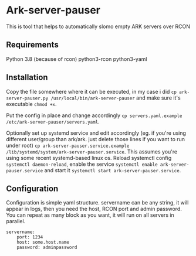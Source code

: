 # Ark-server-pauser

This is tool that helps to automatically slomo empty ARK servers over RCON

## Requirements

Python 3.8 (because of rcon)
python3-rcon
python3-yaml

## Installation

Copy the file somewhere where it can be executed, in my case i did `cp ark-server-pauser.py /usr/local/bin/ark-server-pauser` and make sure it's executable `chmod +x`.

Put the config in place and change accordingly `cp servers.yaml.example /etc/ark-server-pauser/servers.yaml`.

Optionally set up systemd service and edit accordingly (eg. if you're using different user/group than ark/ark. just delete those lines if you want to run under root) `cp ark-server-pauser.service.example /lib/systemd/system/ark-server-pauser.service`. This assumes you're using some recent systemd-based linux os. Reload systemctl config `systemctl daemon-reload`, enable the service `systemctl enable ark-server-pauser.service` and start it `systemctl start ark-server-pauser.service`.

## Configuration

Configuration is simple yaml structure. servername can be any string, it will appear in logs, then you need the host, RCON port and admin password. You can repeat as many block as you want, it will run on all servers in parallel.

```
servername:
    port: 1234
    host: some.host.name
    password: adminpassword
```
